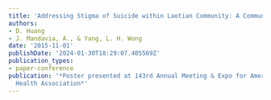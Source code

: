 ```yaml
---
title: 'Addressing Stigma of Suicide within Laotian Community: A Community-Based Approach'
authors:
- D. Huang
- J. Mandavia, A., & Yang, L. H. Wong
date: '2015-11-01'
publishDate: '2024-01-30T18:29:07.405569Z'
publication_types:
- paper-conference
publication: '*Poster presented at 143rd Annual Meeting & Expo for American Public
  Health Association*'
---
```

